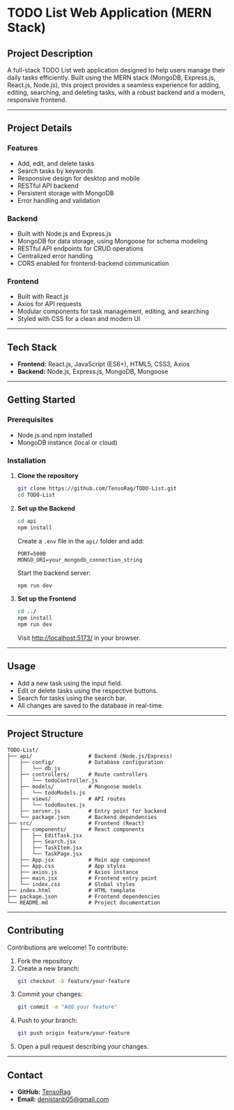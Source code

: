 # TODO List Web Application (MERN Stack)

## Project Description
A full-stack TODO List web application designed to help users manage their daily tasks efficiently. Built using the MERN stack (MongoDB, Express.js, React.js, Node.js), this project provides a seamless experience for adding, editing, searching, and deleting tasks, with a robust backend and a modern, responsive frontend.

---

## Project Details

### Features
- Add, edit, and delete tasks
- Search tasks by keywords
- Responsive design for desktop and mobile
- RESTful API backend
- Persistent storage with MongoDB
- Error handling and validation

### Backend
- Built with Node.js and Express.js
- MongoDB for data storage, using Mongoose for schema modeling
- RESTful API endpoints for CRUD operations
- Centralized error handling
- CORS enabled for frontend-backend communication

### Frontend
- Built with React.js
- Axios for API requests
- Modular components for task management, editing, and searching
- Styled with CSS for a clean and modern UI

---

## Tech Stack
- **Frontend:** React.js, JavaScript (ES6+), HTML5, CSS3, Axios
- **Backend:** Node.js, Express.js, MongoDB, Mongoose

---

## Getting Started

### Prerequisites
- Node.js and npm installed
- MongoDB instance (local or cloud)

### Installation

1. **Clone the repository**
   ```bash
   git clone https://github.com/TensoRag/TODO-List.git
   cd TODO-List
   ```

2. **Set up the Backend**
   ```bash
   cd api
   npm install
   ```
   Create a `.env` file in the `api/` folder and add:
   ```env
   PORT=5000
   MONGO_URI=your_mongodb_connection_string
   ```
   Start the backend server:
   ```bash
   npm run dev
   ```

3. **Set up the Frontend**
   ```bash
   cd ../
   npm install
   npm run dev
   ```
   Visit [http://localhost:5173/](http://localhost:5173/) in your browser.

---

## Usage
- Add a new task using the input field.
- Edit or delete tasks using the respective buttons.
- Search for tasks using the search bar.
- All changes are saved to the database in real-time.

---

## Project Structure

```
TODO-List/
├── api/                  # Backend (Node.js/Express)
│   ├── config/           # Database configuration
│   │   └── db.js
│   ├── controllers/      # Route controllers
│   │   └── todoController.js
│   ├── models/           # Mongoose models
│   │   └── todoModels.js
│   ├── views/            # API routes
│   │   └── todoRoutes.js
│   ├── server.js         # Entry point for backend
│   └── package.json      # Backend dependencies
├── src/                  # Frontend (React)
│   ├── components/       # React components
│   │   ├── EditTask.jsx
│   │   ├── Search.jsx
│   │   ├── TaskItem.jsx
│   │   └── TaskPage.jsx
│   ├── App.jsx           # Main app component
│   ├── App.css           # App styles
│   ├── axios.js          # Axios instance
│   ├── main.jsx          # Frontend entry point
│   └── index.css         # Global styles
├── index.html            # HTML template
├── package.json          # Frontend dependencies
└── README.md             # Project documentation
```

---

## Contributing

Contributions are welcome! To contribute:
1. Fork the repository
2. Create a new branch:
   ```bash
   git checkout -b feature/your-feature
   ```
3. Commit your changes:
   ```bash
   git commit -m "Add your feature"
   ```
4. Push to your branch:
   ```bash
   git push origin feature/your-feature
   ```
5. Open a pull request describing your changes.

---

## Contact
- **GitHub:** [TensoRag](https://github.com/TensoRag)
- **Email:** denistanb05@gmail.com
